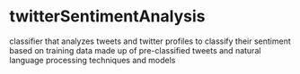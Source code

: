 # twitterSentimentAnalysis
classifier that analyzes tweets and twitter profiles to classify their sentiment based on training data made up of pre-classified tweets and natural language processing techniques and models
